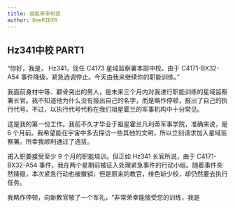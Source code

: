 ```yaml
---
title: 谁能来审判我
author: DeeRIDER
---
```



## Hz341中校 PART1

“你好，我是， Hz341，现任 C4173 星域监察署本部中校。由于 C4171-BX32-A54 事件降级，紧急选调停止。今天由我来继续你的职能训练。”

我面前身材中等、颧骨突出的男人，是未来三个月内对我进行职能训练的星域监察署长官。我不知道他为什么没有报出自己的名字，而是略作停顿，报出了自己的执行代号。不过，以执行代号代称在我们祖星霍兰的军事机构中十分常见。

这是我的第一份工作。我前不久才毕业于祖星霍兰凡利蒂军事学院，准确来说，是 6 个月前。我希望能在宇宙中多去探访一些其他的文明，所以立刻请求加入星域监察署。所幸我顺利通过了选拔。

甫入职要接受至少 9 个月的职能培训。但正如 Hz341 长官所说，由于 C4171-BX32-A54 事件，我在两个星期前被征入处理紧急事件的行动小组。随着事件突然降级，本次紧急行动也被撤销，但是原来的教官，绯色斩少校，却仍然要去执行任务。

我略作停顿，向新教官敬了一个军礼，“非常荣幸能接受您的训练，我是